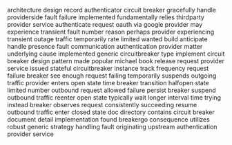 architecture design record authenticator circuit breaker gracefully handle providerside fault failure implemented fundamentally relies thirdparty provider service authenticate request oauth via google provider may experience transient fault number reason perhaps provider experiencing transient outage traffic temporarily rate limited wanted build anticipate handle presence fault communication authentication provider matter underlying cause implemented generic circuitbreaker type implement circuit breaker design pattern made popular michael book release request provider service issued stateful circuitbreaker instance track frequency request failure breaker see enough request failing temporarily suspends outgoing traffic provider enters open state time breaker transition halfopen state limited number outbound request allowed failure persist breaker suspend outbound traffic reenter open state typically wait longer interval time trying instead breaker observes request consistently succeeding resume outbound traffic enter closed state doc directory contains circuit breaker document detail implementation found breakergo consequence utilizes robust generic strategy handling fault originating upstream authentication provider service